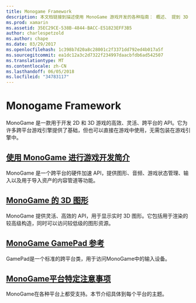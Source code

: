 ```yaml
---
title: Monogame Framework
description: 本文档链接到描述使用 MonoGame 游戏开发的各种指南： 概述、 提到 3D 图形和游戏，并查看特定于平台的注意事项。
ms.prod: xamarin
ms.assetid: 35EC29CE-538B-4844-BACC-E51823EFF3B5
author: charlespetzold
ms.author: chape
ms.date: 03/29/2017
ms.openlocfilehash: 1c398b7d20a8c28001c2f3371dd792ed4b017a5f
ms.sourcegitcommit: ea1dc12a3c2d7322f234997daacbfdb6ad542507
ms.translationtype: MT
ms.contentlocale: zh-CN
ms.lasthandoff: 06/05/2018
ms.locfileid: "34783117"
---
```

# <a name="monogame-framework"></a>Monogame Framework

MonoGame 是一款用于开发 2D 和 3D 游戏的高效、灵活、跨平台的 API。它为许多跨平台游戏引擎提供了基础，但也可以直接在游戏中使用，无需包装在游戏引擎中。

## <a name="introduction-to-game-development-with-monogamegraphics-gamesmonogameintroductionindexmd"></a>[使用 MonoGame 进行游戏开发简介](~/graphics-games/monogame/introduction/index.md)

MonoGame 是一个跨平台的硬件加速 API，提供图形、音频、游戏状态管理、输入以及用于导入资产的内容管道等功能。

## <a name="3d-graphics-with-monogamegraphics-gamesmonogame3dindexmd"></a>[MonoGame 的 3D 图形](~/graphics-games/monogame/3d/index.md)

MonoGame 提供灵活、高效的 API，用于显示实时 3D 图形。它包括用于渲染的较高级构造，同时可以访问较低级的图形资源。

## <a name="monogame-gamepad-referencegraphics-gamesmonogameinputmd"></a>[MonoGame GamePad 参考](~/graphics-games/monogame/input.md)

GamePad是一个标准的跨平台类，用于访问MonoGame中的输入设备。

## <a name="monogame-platform-specific-considerationsgraphics-gamesmonogameplatformsindexmd"></a>[MonoGame平台特定注意事项](~/graphics-games/monogame/platforms/index.md)

MonoGame在各种平台上都受支持。本节介绍具体到每个平台的主题。


